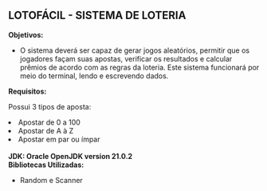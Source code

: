 ## LOTOFÁCIL - SISTEMA DE LOTERIA

<b>Objetivos:</b>

- O sistema deverá ser capaz de gerar jogos aleatórios, permitir que os jogadores façam
suas apostas, verificar os resultados e calcular prêmios de acordo com as regras da loteria. Este
sistema funcionará por meio do terminal, lendo e escrevendo dados.

<b>Requisitos:</b>

Possui 3 tipos de aposta:
<li>Apostar de 0 a 100</li>
<li>Apostar de A à Z</li>
<li>Apostar em par ou ímpar</li>
<br>
<b>JDK: Oracle OpenJDK version 21.0.2</b>
<br>
<b>Bibliotecas Utilizadas: </b>

- Random e Scanner
